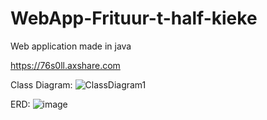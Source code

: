 # WebApp-Frituur-t-half-kieke
Web application made in java

https://76s0ll.axshare.com

Class Diagram:
![ClassDiagram1](https://user-images.githubusercontent.com/75521468/164975029-6151d1ff-6192-488c-9747-46f081415e42.png)

ERD:
![image](https://user-images.githubusercontent.com/75521468/164975376-2424f12b-3254-4bf9-a68d-2ff8c3138161.png)

